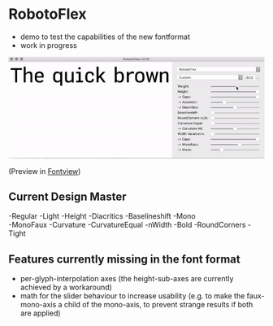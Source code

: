 # RobotoFlex
- demo to test the capabilities of the new fontformat
- work in progress


![robotoflex preview](preview.gif)

(Preview in [Fontview](https://github.com/googlei18n/fontview/releases))

## Current Design Master
-Regular
  -Light
    -Height
    -Diacritics
    -Baselineshift
	  -Mono			  
	  -MonoFaux
	  -Curvature
	  -CurvatureEqual
	  -nWidth
	-Bold
    -RoundCorners
		-Tight

## Features currently missing in the font format
- per-glyph-interpolation axes (the height-sub-axes are currently achieved by a workaround)
- math for the slider behaviour to increase usability (e.g. to make the faux-mono-axis a child of the mono-axis, to prevent strange results if both are applied) 
